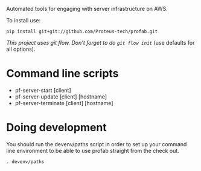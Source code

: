 Automated tools for engaging with server infrastructure on AWS.

To install use:

    pip install git+git://github.com/Proteus-tech/profab.git

_This project uses git flow. Don't forget to do `git flow init`_ (use defaults for all options).

# Command line scripts #

* pf-server-start [client]
* pf-server-update [client] [hostname]
* pf-server-terminate [client] [hostname]


# Doing development #

You should run the devenv/paths script in order to set up your command line environment to be able to use profab straight from the check out.

    . devenv/paths


